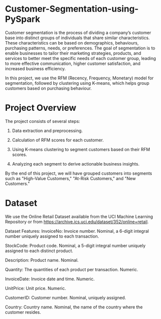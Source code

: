# Customer-Segmentation-using-PySpark

Customer segmentation is the process of dividing a company’s customer base into distinct groups of individuals that share similar characteristics. These characteristics can be based on demographics, behaviours, purchasing patterns, needs, or preferences. The goal of segmentation is to enable businesses to tailor their marketing strategies, products, and services to better meet the specific needs of each customer group, leading to more effective communication, higher customer satisfaction, and increased business efficiency.

In this project, we use the RFM (Recency, Frequency, Monetary) model for segmentation, followed by clustering using K-means, which helps group customers based on purchasing behaviour.

# Project Overview
The project consists of several steps:

  1) Data extraction and preprocessing.
  
  2) Calculation of RFM scores for each customer.
  
  3) Using K-means clustering to segment customers based on their RFM scores.
  
  4) Analyzing each segment to derive actionable business insights.

By the end of this project, we will have grouped customers into segments such as "High-Value Customers," "At-Risk Customers," and "New Customers."

# Dataset
We use the Online Retail Dataset available from the UCI Machine Learning Repository or from https://archive.ics.uci.edu/dataset/352/online+retail.

Dataset Features:
InvoiceNo: Invoice number. Nominal, a 6-digit integral number uniquely assigned to each transaction.

StockCode: Product code. Nominal, a 5-digit integral number uniquely assigned to each distinct product.

Description: Product name. Nominal.

Quantity: The quantities of each product per transaction. Numeric.

InvoiceDate: Invoice date and time. Numeric.

UnitPrice: Unit price. Numeric.

CustomerID: Customer number. Nominal, uniquely assigned.

Country: Country name. Nominal, the name of the country where the customer resides.


